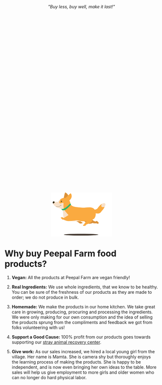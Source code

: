 <!--
Title: Good Products
Scripts: 	
- https://www.e-junkie.com/ecom/e-junkie-shop-script.js

Javascript: var cat = ''; try{ cat=getURLParameter('c', window.location.search); cat=decodeURIComponent(cat); } catch(e){ console.log(e); } var ej = new EJ_Shop({client_id:328984,offset:8,lazy_loading_eff:400,filters:[cat],hidden:['1566084','1566571','1556436', '1556552', '1556556','1566570','1566568','1566569','1556435'],pinned:['pntbtr','vgnt150', 'vgnsnk','1566554','1562738','1562739','1564515','dlddt1','1556547',],pinned_down:['1566571'],hidden_filters:['stickers'] }, ej_shop); function ej_shop(x){ console.log(x); if(x.filters) if(x.filters.length > 0) cat = x.filters[0]; else cat = ""; x.products.forEach(function(y){ if((y.needs_options == "true" || y.needs_advance_options == "true") && document.getElementById("button_element_"+y.id)){ document.getElementById("button_element_"+y.id).innerHTML = "View Options"; document.getElementById("button_element_"+y.id).setAttribute('onclick',''); $("#button_element_"+y.id).click(function(){ document.getElementById("modal_div_"+y.id).click(); });  }}); var tmp = "<option value=''>All</option>"; if(x.available_filters != null) x.available_filters.forEach(function(y){ tmp += "<option value='"+y+"' "+(cat.toLowerCase()==y.toLowerCase()?'selected':'')+">"+y+"</option>" }); document.getElementById("ej_filter_handler").innerHTML = tmp; document.getElementsByClassName('input_div')[0].hidden=false;}
-->
<style>
.input_div{
	margin-top: 10px;
	margin-bottom: 15px;
}
.input_div input{ width: 48%; margin-right: 1%; }
.input_div select{ width: 48%; margin-right: 1%; }
.row{
	margin-bottom: 20px;
}
.cart_btn{
	text-decoration: none;
	background-color: #009900;
	padding: 10px;
	border-radius: 3px;
	color: #fff;
	margin-top: 15px;
	display: block;
	width: fit-content;
	line-height: 0px;
}
.cart_btn:hover{
	color: white
}
.label{
	margin-top: 10px;
}
.input, select{
	margin-bottom: 0px;
}
.SndCol{
	padding: 20px;
}
.mobile-friendly{
	display: none;
}
.desktop-friendly{
	display: block;
}
.index{        
    width: 32%;
    max-width: 32%;
    min-width: 32%;
    display: inline-block;
    vertical-align: bottom;
}
@media(max-width: 600px){
	.index{
		min-width: 100%;
		margin: 0 auto;
		margin-bottom: -10px;
	}
	.cart_btn{ width: 100%; }
	.SndCol{
		padding: 0px;
	}
	.mobile-friendly{
		display: block;
	}
	img.mobile-friendly{
		width: auto !important;
    		max-width: 100%;
    		height: auto;
	}
	.desktop-friendly{
		display: none;
	}
	.thumbnail_holder{
		max-height: 350px;
		min-height: 350px;
	}
}
.modal {
	max-width: 800px;
	font-family: Raleway;
}
.modal img{
    display: block;
    max-width: 100%;
    margin: 20px;
}
.product_title{
    margin: 0;
    margin-bottom: -10px;
    padding-left: 5px;
}
</style>
<center><i>"Buy less, buy well, make it last!"</i></center>

<div class="input_div" style="margin-top: 5vh" hidden>
	<input class="input" type="text" placeholder="Search Products" id="ej_search_handler">
	<!-- <select id="ej_sort_handler">
		<option value="Latest">Latest</option>
		<option value="Popular">Popular</option>
	</select> -->
	<select id="ej_filter_handler"></select>
</div>
<div class="row">
  <div id="app_container">
    <img src="/images/loadinganimation.gif" style="max-width: 200px;margin: 0 auto;margin-top: 15vh;display: block;">
  </div>
</div>
<div id="listing_template" hidden>
    <div class="index" id="{identifier}" style="{style}">
	<p class="product_title"><a href="/?p=product&i={number}"><strong>{title}</strong></a></p>
        <div id="row_{number}" style="padding: 5px;">
	    <div id="modal_div_{id}" data-fancybox data-src="#modal_{identifier}">
            	<p>{tagline}</p>
	    	<div class="desktop-friendly thumbnail_holder" style="background-image: url('{thumbnail}');height: 180px;background-size: cover;width: 100%; background-position: center; "></div>
	    	<img class="mobile-friendly" src="{thumbnail}" alt="{title}" title="{title}">
		<p>₹{price}</p>
	    </div>
            {form}
            <button type="button" id="button_element_{id}" class="cart_btn {button_class}" onclick="{onclick}">
                Add To Cart
                </button>   
            {/form}
        </div>    
    </div>
    <div class="modal" id="modal_{identifier}" style="display: none">
        <div class="row" style="text-align: left">
            <div class="one-half column">
                <p><strong>{title}</strong></p>
                <!-- <img src="{custom_thumbnail}" alt="{title}" title="{title}">-->
                <quote style="font-size: 14px;">{description}</quote>
                <div class="desktop-friendly">
                    {form}
                    {options_template}
                    <p>₹{price}</p>
                    <button type="button" class="cart_btn {button_class}" onclick="{onclick}">
                    Add To Cart
                    </button>
                    {/form}
                </div>
            </div>
            <div class="one-half column SndCol"> 
                <p style="font-size: 14px;">
			{details}
		</p>
                <div class="mobile-friendly">
                    {form}
                    {options_template}
                    <p>₹{price}</p>
                    <button type="button" class="cart_btn {button_class}" onclick="{onclick}">
                    Add To Cart
                    </button>
                    {/form}
                </div>
            </div>    
        </div>
    </div>
</div>

<div id="dropdown_template" hidden>
	<label class="label">{label}</label>
	{hidden}
	<select name="{name}" style="max-width: 250px">{options}</select>
</div>
<div id="text_template" hidden>
	<label class="label">{label}</label>
	<input class="input" type="text" placeholder="{placeholder}" name="{name}">
	{hidden}
</div>

<a name="story"></a>

Why buy Peepal Farm food products?
==

1. **Vegan:** All the products at Peepal Farm are vegan friendly! 

2. **Real Ingredients:** We use whole ingredients, that we know to be healthy. You can be sure of the freshness of our products as they are made to order; we do not produce in bulk.

3. **Homemade:** We make the products in our home kitchen. We take great care in growing, producing, procuring and processing the ingredients. We were only making for our own consumption and the idea of selling the products sprung from the compliments and feedback we got from folks volunteering with us!

4. **Support a Good Cause:** 100% profit from our products goes towards supporting our [stray animal recovery center](/?p=recovery).

5. **Give work:** As our sales increased, we hired a local young girl from the village. Her name is Mamta. She is camera shy but thoroughly enjoys the learning process of making the products. She is happy to be independent, and is now even bringing her own ideas to the table. More sales will help us give employment to more girls and older women who can no longer do hard physical labor.

<!-- facebook messenger plugin
<div class="fb-customerchat" page_id="1504767806516890" ref="shop"></div> -->
